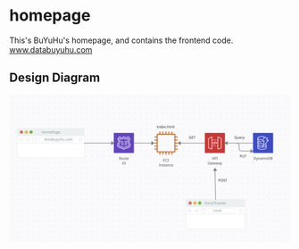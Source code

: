 # homepage
This's BuYuHu's homepage, and contains the frontend code. www.databuyuhu.com
## Design Diagram
![alt text](https://github.com/DotaBuYuHu/homepage/blob/master/Design_Diagram.png?raw=true)
